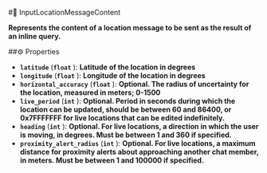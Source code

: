 #🔮 InputLocationMessageContent

**Represents the content of a location message to be sent as the result of an inline query.**

##⚙️ Properties

- **`latitude`** (**`float`** ): **Latitude of the location in degrees**
- **`longitude`** (**`float`** ): **Longitude of the location in degrees**
- **`horizontal_accuracy`** (**`float`** ): **Optional. The radius of uncertainty for the location, measured in meters; 0-1500**
- **`live_period`** (**`int`** ): **Optional. Period in seconds during which the location can be updated, should be between 60 and 86400, or 0x7FFFFFFF for live locations that can be edited indefinitely.**
- **`heading`** (**`int`** ): **Optional. For live locations, a direction in which the user is moving, in degrees. Must be between 1 and 360 if specified.**
- **`proximity_alert_radius`** (**`int`** ): **Optional. For live locations, a maximum distance for proximity alerts about approaching another chat member, in meters. Must be between 1 and 100000 if specified.**
